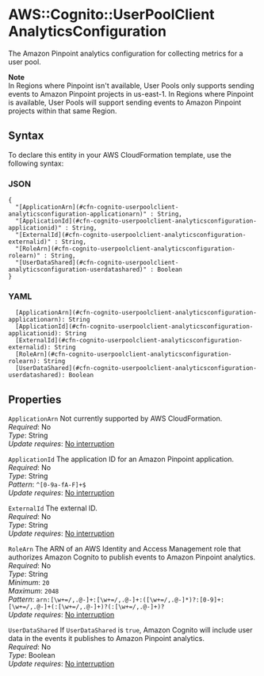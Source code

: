 # AWS::Cognito::UserPoolClient AnalyticsConfiguration<a name="aws-properties-cognito-userpoolclient-analyticsconfiguration"></a>

The Amazon Pinpoint analytics configuration for collecting metrics for a user pool\.

**Note**  
In Regions where Pinpoint isn't available, User Pools only supports sending events to Amazon Pinpoint projects in us\-east\-1\. In Regions where Pinpoint is available, User Pools will support sending events to Amazon Pinpoint projects within that same Region\. 

## Syntax<a name="aws-properties-cognito-userpoolclient-analyticsconfiguration-syntax"></a>

To declare this entity in your AWS CloudFormation template, use the following syntax:

### JSON<a name="aws-properties-cognito-userpoolclient-analyticsconfiguration-syntax.json"></a>

```
{
  "[ApplicationArn](#cfn-cognito-userpoolclient-analyticsconfiguration-applicationarn)" : String,
  "[ApplicationId](#cfn-cognito-userpoolclient-analyticsconfiguration-applicationid)" : String,
  "[ExternalId](#cfn-cognito-userpoolclient-analyticsconfiguration-externalid)" : String,
  "[RoleArn](#cfn-cognito-userpoolclient-analyticsconfiguration-rolearn)" : String,
  "[UserDataShared](#cfn-cognito-userpoolclient-analyticsconfiguration-userdatashared)" : Boolean
}
```

### YAML<a name="aws-properties-cognito-userpoolclient-analyticsconfiguration-syntax.yaml"></a>

```
  [ApplicationArn](#cfn-cognito-userpoolclient-analyticsconfiguration-applicationarn): String
  [ApplicationId](#cfn-cognito-userpoolclient-analyticsconfiguration-applicationid): String
  [ExternalId](#cfn-cognito-userpoolclient-analyticsconfiguration-externalid): String
  [RoleArn](#cfn-cognito-userpoolclient-analyticsconfiguration-rolearn): String
  [UserDataShared](#cfn-cognito-userpoolclient-analyticsconfiguration-userdatashared): Boolean
```

## Properties<a name="aws-properties-cognito-userpoolclient-analyticsconfiguration-properties"></a>

`ApplicationArn`  <a name="cfn-cognito-userpoolclient-analyticsconfiguration-applicationarn"></a>
Not currently supported by AWS CloudFormation\.  
*Required*: No  
*Type*: String  
*Update requires*: [No interruption](https://docs.aws.amazon.com/AWSCloudFormation/latest/UserGuide/using-cfn-updating-stacks-update-behaviors.html#update-no-interrupt)

`ApplicationId`  <a name="cfn-cognito-userpoolclient-analyticsconfiguration-applicationid"></a>
The application ID for an Amazon Pinpoint application\.  
*Required*: No  
*Type*: String  
*Pattern*: `^[0-9a-fA-F]+$`  
*Update requires*: [No interruption](https://docs.aws.amazon.com/AWSCloudFormation/latest/UserGuide/using-cfn-updating-stacks-update-behaviors.html#update-no-interrupt)

`ExternalId`  <a name="cfn-cognito-userpoolclient-analyticsconfiguration-externalid"></a>
The external ID\.  
*Required*: No  
*Type*: String  
*Update requires*: [No interruption](https://docs.aws.amazon.com/AWSCloudFormation/latest/UserGuide/using-cfn-updating-stacks-update-behaviors.html#update-no-interrupt)

`RoleArn`  <a name="cfn-cognito-userpoolclient-analyticsconfiguration-rolearn"></a>
The ARN of an AWS Identity and Access Management role that authorizes Amazon Cognito to publish events to Amazon Pinpoint analytics\.  
*Required*: No  
*Type*: String  
*Minimum*: `20`  
*Maximum*: `2048`  
*Pattern*: `arn:[\w+=/,.@-]+:[\w+=/,.@-]+:([\w+=/,.@-]*)?:[0-9]+:[\w+=/,.@-]+(:[\w+=/,.@-]+)?(:[\w+=/,.@-]+)?`  
*Update requires*: [No interruption](https://docs.aws.amazon.com/AWSCloudFormation/latest/UserGuide/using-cfn-updating-stacks-update-behaviors.html#update-no-interrupt)

`UserDataShared`  <a name="cfn-cognito-userpoolclient-analyticsconfiguration-userdatashared"></a>
If `UserDataShared` is `true`, Amazon Cognito will include user data in the events it publishes to Amazon Pinpoint analytics\.  
*Required*: No  
*Type*: Boolean  
*Update requires*: [No interruption](https://docs.aws.amazon.com/AWSCloudFormation/latest/UserGuide/using-cfn-updating-stacks-update-behaviors.html#update-no-interrupt)